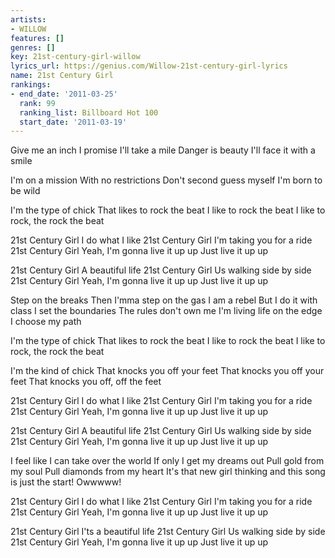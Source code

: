 ```yaml
---
artists:
- WILLOW
features: []
genres: []
key: 21st-century-girl-willow
lyrics_url: https://genius.com/Willow-21st-century-girl-lyrics
name: 21st Century Girl
rankings:
- end_date: '2011-03-25'
  rank: 99
  ranking_list: Billboard Hot 100
  start_date: '2011-03-19'
---
```

Give me an inch
I promise I'll take a mile
Danger is beauty
I'll face it with a smile

I'm on a mission
With no restrictions
Don't second guess myself
I'm born to be wild


I'm the type of chick
That likes to rock the beat
I like to rock the beat
I like to rock, the rock the beat


21st Century Girl
I do what I like
21st Century Girl
I'm taking you for a ride
21st Century Girl
Yeah, I'm gonna live it up up
Just live it up up

21st Century Girl
A beautiful life
21st Century Girl
Us walking side by side
21st Century Girl
Yeah, I'm gonna live it up up
Just live it up up


Step on the breaks
Then I'mma step on the gas
I am a rebel
But I do it with class
I set the boundaries
The rules don't own me
I'm living life on the edge
I choose my path


I'm the type of chick
That likes to rock the beat
I like to rock the beat
I like to rock, the rock the beat

I'm the kind of chick
That knocks you off your feet
That knocks you off your feet
That knocks you off, off the feet


21st Century Girl
I do what I like
21st Century Girl
I'm taking you for a ride
21st Century Girl
Yeah, I'm gonna live it up up
Just live it up up

21st Century Girl
A beautiful life
21st Century Girl
Us walking side by side
21st Century Girl
Yeah, I'm gonna live it up up
Just live it up up


I feel like I can take over the world
If only I get my dreams out
Pull gold from my soul
Pull diamonds from my heart
It's that new girl thinking and this song is just the start!
Owwwww!


21st Century Girl
I do what I like
21st Century Girl
I'm taking you for a ride
21st Century Girl
Yeah, I'm gonna live it up up
Just live it up up

21st Century Girl
I'ts a beautiful life
21st Century Girl
Us walking side by side
21st Century Girl
Yeah, I'm gonna live it up up
Just live it up up
